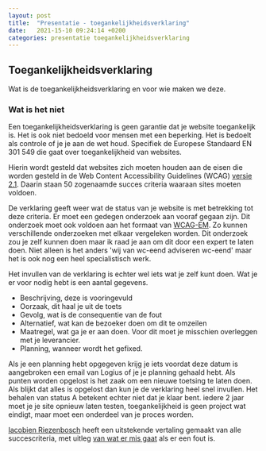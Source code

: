```yaml
---
layout: post
title:  "Presentatie - toegankelijkheidsverklaring"
date:   2021-15-10 09:24:14 +0200
categories: presentatie toegankelijkheidsverklaring
---
```


## Toegankelijkheidsverklaring

Wat is de toegankelijkheidsverklaring en voor wie maken we deze.

### Wat is het niet

Een toegankelijkheidsverklaring is geen garantie dat je website toegankelijk is. Het is ook niet bedoeld voor mensen met een beperking. Het is bedoelt als controle of je je aan de wet houd. Specifiek de Europese Standaard EN 301 549 die gaat over toegankelijkheid van websites.

Hierin wordt gesteld dat websites zich moeten houden aan de eisen die worden gesteld in de Web Content Accessibility Guidelines (WCAG) [versie 2.1](https://www.w3.org/TR/WCAG21/). Daarin staan 50 zogenaamde succes criteria waaraan sites moeten voldoen.

De verklaring geeft weer wat de status van je website is met betrekking tot deze criteria. Er moet een gedegen onderzoek aan vooraf gegaan zijn. Dit onderzoek moet ook voldoen aan het formaat van [WCAG-EM](https://www.w3.org/TR/WCAG-EM/). Zo kunnen verschillende onderzoeken met elkaar vergeleken worden. Dit onderzoek zou je zelf kunnen doen maar ik raad je aan om dit door een expert te laten doen. Niet alleen is het anders 'wij van wc-eend adviseren wc-eend' maar het is ook nog een heel specialistisch werk.

Het invullen van de verklaring is echter wel iets wat je zelf kunt doen. Wat je er voor nodig hebt is een aantal gegevens. 

- Beschrijving, deze is vooringevuld
- Oorzaak, dit haal je uit de toets
- Gevolg, wat is de consequentie van de fout
- Alternatief, wat kan de bezoeker doen om dit te omzeilen
- Maatregel, wat ga je er aan doen. Voor dit moet je misschien overleggen met je leverancier.
- Planning, wanneer wordt het gefixed.

Als je een planning hebt opgegeven krijg je iets voordat deze datum is aangebroken een email van Logius of je je planning gehaald hebt. Als punten worden opgelost is het zaak om een nieuwe toetsing te laten doen. Als blijkt dat alles is opgelost dan kun je de verklaring heel snel invullen. Het behalen van status A betekent echter niet dat je klaar bent. iedere 2 jaar moet je je site opnieuw laten testen, toegankelijkheid is geen project wat eindigt, maar moet een onderdeel van je proces worden. 

[Iacobien Riezenbosch](https://twitter.com/Iacobien) heeft een uitstekende vertaling gemaakt van alle succescriteria, met uitleg [van wat er mis gaat](https://iacobien.nl/richtlijnen/schema-wcag-2-1/) als er een fout is.
### 